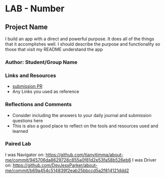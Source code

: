 # LAB - Number

## Project Name

I build an app with a direct and powerful purpose. It does all of the things that it accomplishes well. I should describe the purpose and functionality so those that visit my README understand the app

### Author: Student/Group Name

### Links and Resources
* [submission PR](http://xyz.com)
* Any Links you used as reference

### Reflections and Comments
* Consider including the answers to your daily journal and submission questions here
* This is also a good place to reflect on the tools and resources used and learned


### Paired Lab

I was Navigator on: https://github.com/tianyitimma/about-me/commit/945706da8629728c855a0f81d2e53fa58b526eb6
I was Driver on: https://github.com/DevJessParker/about-me/commit/b69a454c514839f2eab25bbccd5a2f814121ddd2